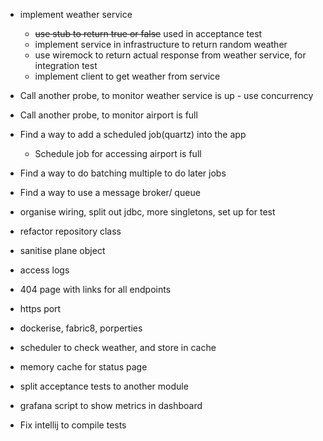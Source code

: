 - implement weather service
    - ~~use stub to return true or false~~ used in acceptance test
    - implement service in infrastructure to return random weather
    - use wiremock to return actual response from weather service, for integration test
    - implement client to get weather from service
- Call another probe, to monitor weather service is up - use concurrency
- Call another probe, to monitor airport is full
- Find a way to add a scheduled job(quartz) into the app
    - Schedule job for accessing airport is full
- Find a way to do batching multiple to do later jobs
- Find a way to use a message broker/ queue


- organise wiring, split out jdbc, more singletons, set up for test
- refactor repository class
- sanitise plane object
- access logs
- 404 page with links for all endpoints
- https port
- dockerise, fabric8, porperties
- scheduler to check weather, and store in cache
- memory cache for status page
- split acceptance tests to another module
- grafana script to show metrics in dashboard
- Fix intellij to compile tests

